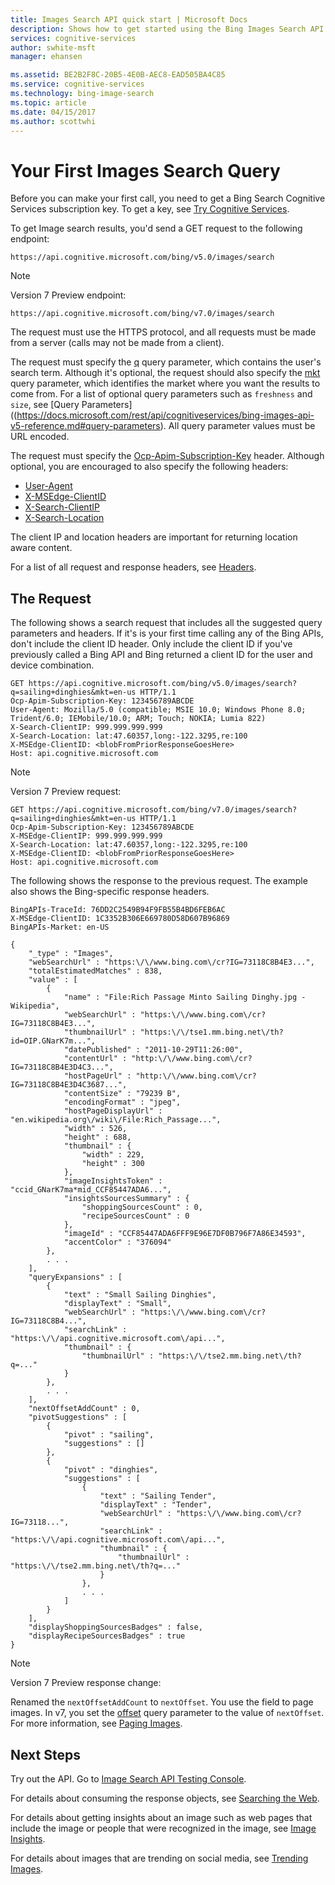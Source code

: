 ```yaml
---
title: Images Search API quick start | Microsoft Docs
description: Shows how to get started using the Bing Images Search API.
services: cognitive-services
author: swhite-msft
manager: ehansen

ms.assetid: BE2B2F8C-20B5-4E0B-AEC8-EAD505BA4C85
ms.service: cognitive-services
ms.technology: bing-image-search
ms.topic: article
ms.date: 04/15/2017
ms.author: scottwhi
---
```


# Your First Images Search Query

Before you can make your first call, you need to get a Bing Search Cognitive Services subscription key. To get a key, see [Try Cognitive Services](https://azure.microsoft.com/try/cognitive-services/?api=bing-image-search-api).

To get Image search results, you'd send a GET request to the following endpoint:  
  
```
https://api.cognitive.microsoft.com/bing/v5.0/images/search
```

> [!NOTE]
> Version 7 Preview endpoint:
> 
> ```
> https://api.cognitive.microsoft.com/bing/v7.0/images/search
> ```  
  
The request must use the HTTPS protocol, and all requests must be made from a server (calls may not be made from a client).  
  
The request must specify the [q](https://docs.microsoft.com/rest/api/cognitiveservices/bing-images-api-v5-reference.md#query) query parameter, which contains the user's search term. Although it's optional, the request should also specify the [mkt](https://docs.microsoft.com/rest/api/cognitiveservices/bing-images-api-v5-reference.md#mkt) query parameter, which identifies the market where you want the results to come from. For a list of optional query parameters such as `freshness` and `size`, see [Query Parameters]((https://docs.microsoft.com/rest/api/cognitiveservices/bing-images-api-v5-reference.md#query-parameters). All query parameter values must be URL encoded.  
  
The request must specify the [Ocp-Apim-Subscription-Key](https://docs.microsoft.com/rest/api/cognitiveservices/bing-images-api-v5-reference.md#subscriptionkey) header. Although optional, you are encouraged to also specify the following headers:  
  
-   [User-Agent](https://docs.microsoft.com/rest/api/cognitiveservices/bing-images-api-v5-reference.md#useragent)  
-   [X-MSEdge-ClientID](https://docs.microsoft.com/rest/api/cognitiveservices/bing-images-api-v5-reference.md#clientid)  
-   [X-Search-ClientIP](https://docs.microsoft.com/rest/api/cognitiveservices/bing-images-api-v5-reference.md#clientip)  
-   [X-Search-Location](https://docs.microsoft.com/rest/api/cognitiveservices/bing-images-api-v5-reference.md#location)  

The client IP and location headers are important for returning location aware content.  

For a list of all request and response headers, see [Headers](https://docs.microsoft.com/rest/api/cognitiveservices/bing-images-api-v5-reference.md#headers).

## The Request

The following shows a search request that includes all the suggested query parameters and headers. If it's is your first time calling any of the Bing APIs, don't include the client ID header. Only include the client ID if you've previously called a Bing API and Bing returned a client ID for the user and device combination. 
  
```  
GET https://api.cognitive.microsoft.com/bing/v5.0/images/search?q=sailing+dinghies&mkt=en-us HTTP/1.1  
Ocp-Apim-Subscription-Key: 123456789ABCDE  
User-Agent: Mozilla/5.0 (compatible; MSIE 10.0; Windows Phone 8.0; Trident/6.0; IEMobile/10.0; ARM; Touch; NOKIA; Lumia 822)  
X-Search-ClientIP: 999.999.999.999  
X-Search-Location: lat:47.60357,long:-122.3295,re:100  
X-MSEdge-ClientID: <blobFromPriorResponseGoesHere>  
Host: api.cognitive.microsoft.com  
```  

> [!NOTE]
> Version 7 Preview request:
>
> ```  
> GET https://api.cognitive.microsoft.com/bing/v7.0/images/search?q=sailing+dinghies&mkt=en-us HTTP/1.1  
> Ocp-Apim-Subscription-Key: 123456789ABCDE  
> X-MSEdge-ClientIP: 999.999.999.999  
> X-Search-Location: lat:47.60357,long:-122.3295,re:100  
> X-MSEdge-ClientID: <blobFromPriorResponseGoesHere>  
> Host: api.cognitive.microsoft.com  
> ```  

The following shows the response to the previous request. The example also shows the Bing-specific response headers.

```
BingAPIs-TraceId: 76DD2C2549B94F9FB55B4BD6FEB6AC
X-MSEdge-ClientID: 1C3352B306E669780D58D607B96869
BingAPIs-Market: en-US

{
    "_type" : "Images",
    "webSearchUrl" : "https:\/\/www.bing.com\/cr?IG=73118C8B4E3...",
    "totalEstimatedMatches" : 838,
    "value" : [
        {
            "name" : "File:Rich Passage Minto Sailing Dinghy.jpg - Wikipedia",
            "webSearchUrl" : "https:\/\/www.bing.com\/cr?IG=73118C8B4E3...",
            "thumbnailUrl" : "https:\/\/tse1.mm.bing.net\/th?id=OIP.GNarK7m...",
            "datePublished" : "2011-10-29T11:26:00",
            "contentUrl" : "http:\/\/www.bing.com\/cr?IG=73118C8B4E3D4C3...",
            "hostPageUrl" : "http:\/\/www.bing.com\/cr?IG=73118C8B4E3D4C3687...",
            "contentSize" : "79239 B",
            "encodingFormat" : "jpeg",
            "hostPageDisplayUrl" : "en.wikipedia.org\/wiki\/File:Rich_Passage...",
            "width" : 526,
            "height" : 688,
            "thumbnail" : {
                "width" : 229,
                "height" : 300
            },
            "imageInsightsToken" : "ccid_GNarK7ma*mid_CCF85447ADA6...",
            "insightsSourcesSummary" : {
                "shoppingSourcesCount" : 0,
                "recipeSourcesCount" : 0
            },
            "imageId" : "CCF85447ADA6FFF9E96E7DF0B796F7A86E34593",
            "accentColor" : "376094"
        },
        . . .
    ],
    "queryExpansions" : [
        {
            "text" : "Small Sailing Dinghies",
            "displayText" : "Small",
            "webSearchUrl" : "https:\/\/www.bing.com\/cr?IG=73118C8B4...",
            "searchLink" : "https:\/\/api.cognitive.microsoft.com\/api...",
            "thumbnail" : {
                "thumbnailUrl" : "https:\/\/tse2.mm.bing.net\/th?q=..."
            }
        },
        . . .
    ],
    "nextOffsetAddCount" : 0,
    "pivotSuggestions" : [
        {
            "pivot" : "sailing",
            "suggestions" : []
        },
        {
            "pivot" : "dinghies",
            "suggestions" : [
                {
                    "text" : "Sailing Tender",
                    "displayText" : "Tender",
                    "webSearchUrl" : "https:\/\/www.bing.com\/cr?IG=73118...",
                    "searchLink" : "https:\/\/api.cognitive.microsoft.com\/api...",
                    "thumbnail" : {
                        "thumbnailUrl" : "https:\/\/tse2.mm.bing.net\/th?q=..."
                    }
                },
                . . .
            ]
        }
    ],
    "displayShoppingSourcesBadges" : false,
    "displayRecipeSourcesBadges" : true
}
```

> [!NOTE]
> Version 7 Preview response change:
>
> Renamed the `nextOffsetAddCount` to `nextOffset`. You use the field to page images. In v7, you set the [offset](https://docs.microsoft.com/rest/api/cognitiveservices/bing-images-api-v7-reference.md#offset) query parameter to the value of `nextOffset`. For more information, see [Paging Images](./paging-images.md).


  

## Next Steps

Try out the API. Go to [Image Search API Testing Console](https://dev.cognitive.microsoft.com/docs/services/56b43f0ccf5ff8098cef3808/operations/571fab09dbe2d933e891028f). 

For details about consuming the response objects, see [Searching the Web](./search-the-web.md).

For details about getting insights about an image such as web pages that include the image or people that were recognized in the image, see [Image Insights](./image-insights.md).  
  
For details about images that are trending on social media, see [Trending Images](./trending-images.md).  
